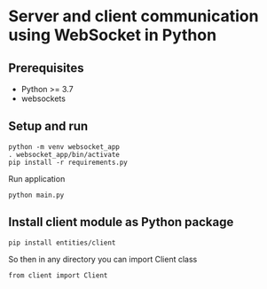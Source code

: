 # Server and client communication using WebSocket in Python

## Prerequisites

* Python >= 3.7
* websockets

## Setup and run

```
python -m venv websocket_app
. websocket_app/bin/activate
pip install -r requirements.py
```

Run application
```
python main.py
```

## Install client module as Python package
```
pip install entities/client
```
So then in any directory you can import Client class
```
from client import Client
```